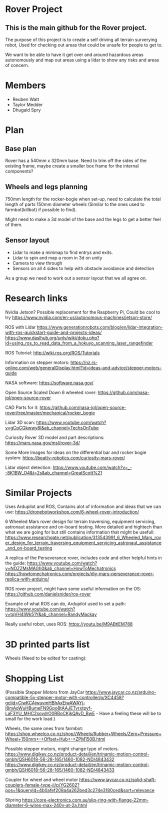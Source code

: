 # Rover Project

## This is the main github for the Rover project.
The purpose of this project is to create a self driving all terrain surverying robot, Used for checking out areas that could be unsafe for people to get to.

We want to be able to have it get over and around hazardous areas autonomously and map out areas using a lidar to show any risks and areas of concern.


# Members
- Reuben Watt
- Taylor Medder
- Dhugald Spry


# Plan
## Base plan

Rover has a 540mm x 320mm base.
Need to trim off the sides of the existing frame, maybe create a smaller box frame for the internal components?

## Wheels and legs planning
750mm length for the rocker-bogie when set-up, need to calculate the total length of parts
150mm diameter wheels (Similar to the ones used to farmbot(killbot) if possible to find).

Might need to make a 3d model of the base and the legs to get a better feel of them.

## Sensor layout
- Lidar to make a minimap to find entrys and exits.
- Lidar to spin and map a room in 3d on unity
- Camera to view through
- Sensors on all 4 sides to help with obstacle avoidance and detection

As a group we need to work out a sensor layout that we all agree on.

# Research links

Nvidia Jetson? Possible replacement for the Raspberry Pi, Could be cool to try
https://www.nvidia.com/en-us/autonomous-machines/jetson-store/

ROS with Lidar
https://www.generationrobots.com/blog/en/lidar-integration-with-ros-quickstart-guide-and-projects-ideas/
https://www.daslhub.org/unlv/wiki/doku.php?id=using_ros_to_read_data_from_a_hokuyo_scanning_laser_rangefinder

ROS Tutorial:
http://wiki.ros.org/ROS/Tutorials

Information on stepper motors:
https://nz.rs-online.com/web/generalDisplay.html?id=ideas-and-advice/stepper-motors-guide

NASA software:
https://software.nasa.gov/

Open Source Scaled Down 6 wheeled rover:
https://github.com/nasa-jpl/open-source-rover

CAD Parts for it: 
https://github.com/nasa-jpl/open-source-rover/tree/master/mechanical/rocker_bogie

Lidar 3D scan:
https://www.youtube.com/watch?v=gCpCGkwwy8I&ab_channel=TechsOnTube

Curiosity Rover 3D model and part descriptions:
https://mars.nasa.gov/msl/rover-3d/

Some More Images for ideas on the differential bar and rocker bogie system:
https://beatty-robotics.com/curiosity-mars-rover/

Lidar object detection:
https://www.youtube.com/watch?v=_--8K1BW_O4&t=2s&ab_channel=GreatScott%21
# Similar Projects

Uses Ardupilot and ROS, Contains alot of information and ideas that we can use:
https://dronebotworkshop.com/6-wheel-rover-introduction/

6 Wheeled Mars rover design for terrain traversing, equipment servicing, astronaut assistance and on-board testing.
More detailed and hightech than what we are going for but still contains information that might be usefull:
https://www.researchgate.net/publication/313543991_6_Wheeled_Mars_rover_design_for_terrain_traversing_equipment_servicing_astronaut_assistance_and_on-board_testing

A replica of the Perseverance rover, includes code and other helpful hints in the guide:
https://www.youtube.com/watch?v=NOZZMsMAGh0&ab_channel=HowToMechatronics
https://howtomechatronics.com/projects/diy-mars-perseverance-rover-replica-with-arduino/

ROS rover project, might have some useful information on the OS:
https://github.com/danielsnider/ros-rover

Example of what ROS can do, Ardupilot used to set a path:
https://www.youtube.com/watch?v=tqVH4lWk51Y&ab_channel=RandyMackay

Really useful robot, uses ROS:
https://youtu.be/M9ABtlEM788

# 3D printed parts list

Wheels (Need to be edited for casting):


# Shopping List
(Possible Stepper Motors from JayCar https://www.jaycar.co.nz/arduino-compatible-5v-stepper-motor-with-controller/p/XC4458?gclid=CjwKCAjwuvmHBhAxEiwAWAYj-I8mAoWuHBumeFN9Gpo8tAAJETvrxtpyf-LaF3YU_MHC2sovdrO0RBoCKjkQAvD_BwE - Have a feeling these will be to small for the work load.)

Wheels, the same ones from farmbot:
https://shop.wheelco.co.nz/shop//Wheels/Rubber+Wheels/Zero+Pressure+Wheel+150mm+-+Offset+Hub+-+ZPM150B.html

Possible stepper motors, might change type of motors.
https://www.digikey.co.nz/product-detail/en/trinamic-motion-control-gmbh/QSH6018-56-28-165/1460-1082-ND/4843432
https://www.digikey.co.nz/product-detail/en/trinamic-motion-control-gmbh/QSH6018-56-28-165/1460-1082-ND/4843433

Coupler for wheel and wheel motor 
https://www.jaycar.co.nz/solid-shaft-couplers-female-type-ii/p/YG2602?pos=1&queryId=4b0afef208a4a262bed3c274e3180ced&sort=relevance

Slipring
https://core-electronics.com.au/slip-ring-with-flange-22mm-diameter-6-wires-max-240v-at-2a.html

